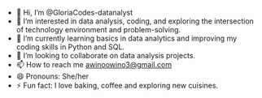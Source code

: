 - 👋 Hi, I’m @GloriaCodes-datanalyst
- 👀 I’m interested in data analysis, coding, and exploring the intersection of technology environment and problem-solving.
- 🌱 I’m currently learning basics in data analytics and improving my coding skills in Python and SQL.
- 💞️ I’m looking to collaborate on data analysis projects.
- 📫 How to reach me awinoowino3@gmail.com  
- 😄 Pronouns: She/her
- ⚡ Fun fact:  I love baking, coffee and exploring new cuisines.

<!---
GloriaCodes-datanalyst/GloriaCodes-datanalyst is a ✨ special ✨ repository because its `README.md` (this file) appears on your GitHub profile.
You can click the Preview link to take a look at your changes.
--->
